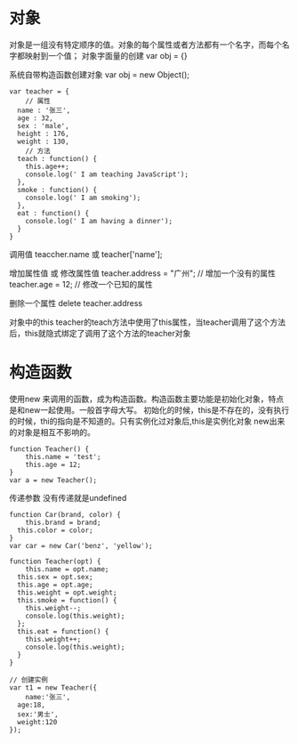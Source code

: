 # 对象
对象是一组没有特定顺序的值。对象的每个属性或者方法都有一个名字，而每个名字都映射到一个值；
对象字面量的创建
var obj = {}

系统自带构造函数创建对象
var obj = new Object();
```
var teacher = {
	// 属性
  name : '张三',
  age : 32,
  sex : 'male',
  height : 176,
  weight : 130,
	// 方法
  teach : function() {
    this.age++;
    console.log(' I am teaching JavaScript');
  },
  smoke : function() {
  	console.log(' I am smoking');
  },
  eat : function() {
  	console.log(' I am having a dinner');
  }
}
```
调用值
teaccher.name 或 teacher['name'];

增加属性值 或 修改属性值
teacher.address = "广州"; // 增加一个没有的属性
teacher.age = 12; // 修改一个已知的属性

删除一个属性
delete teacher.address

对象中的this
teacher的teach方法中使用了this属性，当teacher调用了这个方法后，this就隐式绑定了调用了这个方法的teacher对象

# 构造函数

使用new 来调用的函数，成为构造函数。构造函数主要功能是初始化对象，特点是和new一起使用。一般首字母大写。
初始化的时候，this是不存在的，没有执行的时候，thi的指向是不知道的。只有实例化过对象后,this是实例化对象
new出来的对象是相互不影响的。
```
function Teacher() {
    this.name = 'test';
    this.age = 12;
}
var a = new Teacher();
```

传递参数 没有传递就是undefined
```
function Car(brand, color) {
	this.brand = brand;
  this.color = color;
}
var car = new Car('benz', 'yellow');

function Teacher(opt) {
	this.name = opt.name;
  this.sex = opt.sex;
  this.age = opt.age;
  this.weight = opt.weight;
  this.smoke = function() {
  	this.weight--;
    console.log(this.weight);
  };
  this.eat = function() {
  	this.weight++;
    console.log(this.weight);
  }
}

// 创建实例
var t1 = new Teacher({
	name:'张三',
  age:18,
  sex:'男士',
  weight:120
});
```
